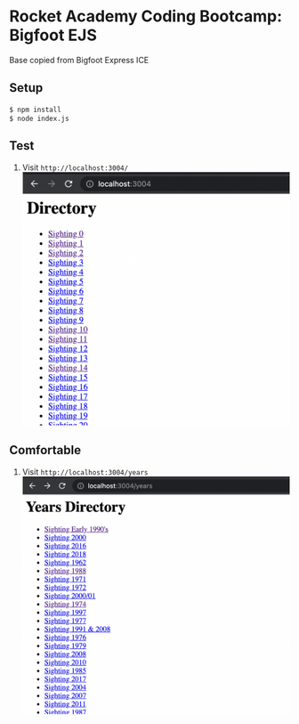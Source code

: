 # Rocket Academy Coding Bootcamp: Bigfoot EJS 
Base copied from Bigfoot Express ICE

## Setup

```
$ npm install
$ node index.js
```

## Test

1. Visit `http://localhost:3004/`
![](2021-12-26-20-58-24.png)


## Comfortable

1. Visit `http://localhost:3004/years`
![](2021-12-26-20-57-40.png)